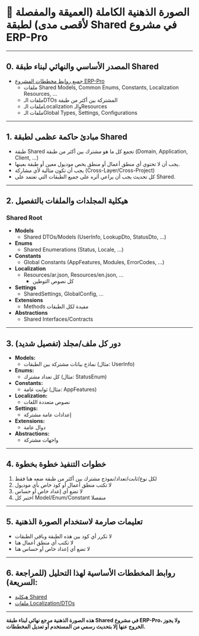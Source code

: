# 🧠 الصورة الذهنية الكاملة (العميقة والمفصلة لأقصى مدى) لطبقة Shared في مشروع ERP-Pro

---

## 0. **المصدر الأساسي والنهائي لبناء طبقة Shared**

- [جميع روابط مخططات المشروع ERP-Pro](https://github.com/ameenalqershi/erp_plan)
  - ملفات Shared Models, Common Enums, Constants, Localization Resources, ...
  - ملفات الـDTOs المشتركة بين أكثر من طبقة
  - ملفات الـLocalization والـResources
  - ملفات الـGlobal Types, Settings, Configurations

---

## 1. **مبادئ حاكمة عظمى لطبقة Shared**

- طبقة Shared تجمع كل ما هو مشترك بين أكثر من طبقة (Domain, Application, Client, ...)
- يجب أن لا تحتوي أي منطق أعمال أو منطق يخص موديول معين أو طبقة بعينها.
- يجب أن تكون مثالية لأي مشاركة (Cross-Layer/Cross-Project)
- كل تحديث يجب أن يراعي أثره على جميع الطبقات التي تعتمد على Shared.

---

## 2. **هيكلية المجلدات والملفات بالتفصيل**

### Shared Root
- **Models**
  - Shared DTOs/Models (UserInfo, LookupDto, StatusDto, ...)
- **Enums**
  - Shared Enumerations (Status, Locale, ...)
- **Constants**
  - Global Constants (AppFeatures, Modules, ErrorCodes, ...)
- **Localization**
  - Resources/ar.json, Resources/en.json, ...  
    - كل نصوص التوطين
- **Settings**
  - SharedSettings, GlobalConfig, ...
- **Extensions**
  - Methods مفيدة لكل الطبقات
- **Abstractions**
  - Shared Interfaces/Contracts

---

## 3. **دور كل ملف/مجلد (تفصيل شديد)**

- **Models:**  
  - نماذج بيانات مشتركة بين الطبقات (مثال: UserInfo)
- **Enums:**  
  - كل تعداد مشترك (مثال: StatusEnum)
- **Constants:**  
  - ثوابت عامة (مثال: AppFeatures)
- **Localization:**  
  - نصوص متعددة اللغات
- **Settings:**  
  - إعدادات عامة مشتركة
- **Extensions:**  
  - دوال عامة
- **Abstractions:**  
  - واجهات مشتركة

---

## 4. **خطوات التنفيذ خطوة بخطوة**

1. لكل نوع/ثابت/تعداد/نموذج مشترك بين أكثر من طبقة ضعه هنا فقط
2. لا تكتب منطق أعمال أو كود خاص بأي موديول
3. لا تضع أي إعداد خاص أو حساس
4. اختبر كل Model/Enum/Constant منفصلا

---

## 5. **تعليمات صارمة لاستخدام الصورة الذهنية**

- لا تكرر أي كود بين هذه الطبقة وباقي الطبقات
- لا تكتب أي منطق أعمال هنا
- لا تضع أي إعداد خاص أو حساس هنا

---

## 6. **روابط المخططات الأساسية لهذا التحليل (للمراجعة السريعة):**

- [هيكلية Shared](https://github.com/ameenalqershi/erp_plan/blob/main/Structure/LayerStructure_Shared.md)
- [ملفات Localization/DTOs](https://github.com/ameenalqershi/erp_plan/tree/main/Shared)

---

**هذه الصورة الذهنية مرجع نهائي لبناء طبقة Shared في مشروع ERP-Pro، ولا يجوز الخروج عنها إلا بتحديث رسمي من المستخدم أو تعديل المخططات.**